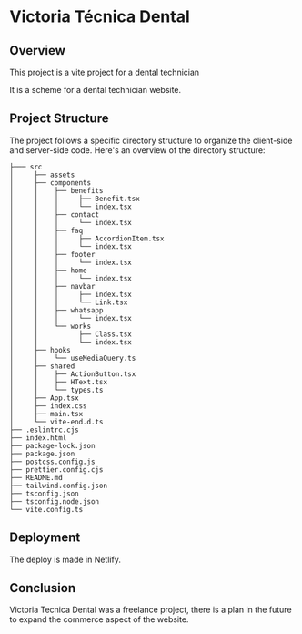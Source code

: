 # Victoria Técnica Dental

## Overview

This project is a vite project for a dental technician

It is a scheme for a dental technician website.


## Project Structure

The project follows a specific directory structure to organize the client-side and server-side code. Here's an overview of the directory structure:

```.
├─── src
│     ├── assets
│     ├── components
│     │    ├── benefits
│     │    │     ├── Benefit.tsx
│     │    │     └── index.tsx
│     │    ├── contact
│     │    │     └── index.tsx
│     │    ├── faq
│     │    │     ├── AccordionItem.tsx
│     │    │     └── index.tsx
│     │    ├── footer
│     │    │     └── index.tsx
│     │    ├── home
│     │    │     └── index.tsx
│     │    ├── navbar
│     │    │     ├── index.tsx
│     │    │     └── Link.tsx
│     │    ├── whatsapp
│     │    │     └── index.tsx
│     │    └── works
│     │          ├── Class.tsx
│     │          └── index.tsx
│     ├── hooks
│     │    └── useMediaQuery.ts
│     ├── shared
│     │    ├── ActionButton.tsx
│     │    ├── HText.tsx
│     │    └── types.ts
│     ├── App.tsx
│     ├── index.css
│     ├── main.tsx
│     └── vite-end.d.ts
├── .eslintrc.cjs
├── index.html
├── package-lock.json
├── package.json
├── postcss.config.js
├── prettier.config.cjs
├── README.md
├── tailwind.config.json
├── tsconfig.json
├── tsconfig.node.json
└── vite.config.ts
```


## Deployment

The deploy is made in Netlify.



## Conclusion

Victoria Tecnica Dental was a freelance project, there is a plan in the future to expand the commerce aspect of the website.